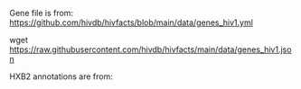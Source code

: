 Gene file is from: https://github.com/hivdb/hivfacts/blob/main/data/genes_hiv1.yml

wget https://raw.githubusercontent.com/hivdb/hivfacts/main/data/genes_hiv1.json

HXB2 annotations are from:
